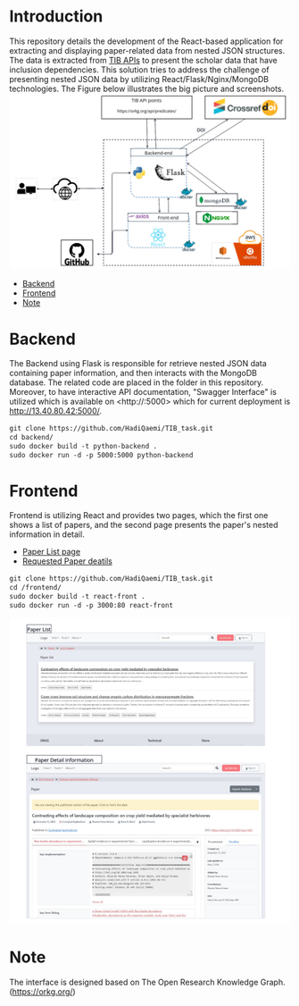 # Introduction
This repository details the development of the React-based application for extracting and displaying paper-related data from nested JSON structures.
The data is extracted from  [TIB APIs](https://orkg.org/api/predicates/) to present the scholar data that have inclusion dependencies. This solution tries to address the challenge of presenting nested JSON data by utilizing React/Flask/Nginx/MongoDB technologies.  The Figure below illustrates the big picture and screenshots.
![Screenshot](images/screenshot.jpg)
- [Backend](#backend)
- [Frontend](#frontend)
- [Note](#note)

# Backend
The Backend using Flask is responsible for retrieve nested JSON data containing paper information, and then interacts with the MongoDB database. The related code are placed in the <backend> folder in this repository. Moreover, to have interactive API documentation, "Swagger Interface" is utilized which is available on <http://<hostname>:5000> which for current deployment is http://13.40.80.42:5000/.
```
git clone https://github.com/HadiQaemi/TIB_task.git
cd backend/ 
sudo docker build -t python-backend .
sudo docker run -d -p 5000:5000 python-backend
```
# Frontend
Frontend is utilizing React and provides two pages, which the first one shows a list of papers, and the second page presents the paper's nested information in detail.
- [Paper List page](http://13.40.80.42:3000)
- [Requested Paper deatils](http://13.40.80.42:3000/paper/R664252/)
```
git clone https://github.com/HadiQaemi/TIB_task.git
cd /frontend/
sudo docker build -t react-front .
sudo docker run -d -p 3000:80 react-front
```
![Screenshot](images/pages.jpg)
# Note
The interface is designed based on  The Open Research Knowledge Graph.(https://orkg.org/)  